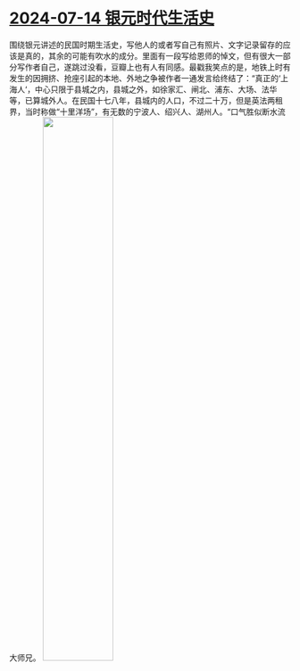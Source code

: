 # [2024-07-14 银元时代生活史](https://github.com/myccnn/tuix40/issues/32)

围绕银元讲述的民国时期生活史，写他人的或者写自己有照片、文字记录留存的应该是真的，其余的可能有吹水的成分。里面有一段写给恩师的悼文，但有很大一部分写作者自己，遂跳过没看，豆瓣上也有人有同感。最戳我笑点的是，地铁上时有发生的因拥挤、抢座引起的本地、外地之争被作者一通发言给终结了：“真正的‘上海人‘，中心只限于县城之内，县城之外，如徐家汇、闸北、浦东、大场、法华等，已算城外人。在民国十七八年，县城内的人口，不过二十万，但是英法两租
界，当时称做“十里洋场”，有无数的宁波人、绍兴人、湖州人。“口气胜似断水流大师兄。
<img src="https://github.com/user-attachments/assets/bf0c661e-923b-45b9-a1b6-87f1c0a7182f" width="50%">